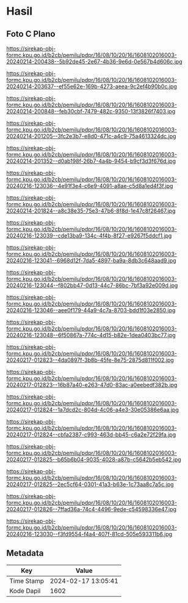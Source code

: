 # Hasil

## Foto C Plano

https://sirekap-obj-formc.kpu.go.id/b2cb/pemilu/pdpr/16/08/10/20/16/1608102016003-20240214-200438--5b92de45-2e67-4b36-9e6d-0e567b4d606c.jpg

https://sirekap-obj-formc.kpu.go.id/b2cb/pemilu/pdpr/16/08/10/20/16/1608102016003-20240214-203637--ef55e62e-169b-4273-aeea-9c2ef4b90b0c.jpg

https://sirekap-obj-formc.kpu.go.id/b2cb/pemilu/pdpr/16/08/10/20/16/1608102016003-20240214-200848--feb30cbf-7479-482c-9350-13f3826f7403.jpg

https://sirekap-obj-formc.kpu.go.id/b2cb/pemilu/pdpr/16/08/10/20/16/1608102016003-20240214-201205--3fc2e3b7-e8d0-471c-a4c9-75a4613324dc.jpg

https://sirekap-obj-formc.kpu.go.id/b2cb/pemilu/pdpr/16/08/10/20/16/1608102016003-20240214-201352--d0ab198f-26b7-4a4b-9454-b9cf3d3f676d.jpg

https://sirekap-obj-formc.kpu.go.id/b2cb/pemilu/pdpr/16/08/10/20/16/1608102016003-20240216-123036--4e91f3e4-c6e9-4091-a8ae-c5d8a1ed4f3f.jpg

https://sirekap-obj-formc.kpu.go.id/b2cb/pemilu/pdpr/16/08/10/20/16/1608102016003-20240214-201824--a8c38e35-75e3-47b6-8f8d-1e47c8f26467.jpg

https://sirekap-obj-formc.kpu.go.id/b2cb/pemilu/pdpr/16/08/10/20/16/1608102016003-20240216-123039--cde13ba9-134c-4f4b-8f27-e9267f5ddcf1.jpg

https://sirekap-obj-formc.kpu.go.id/b2cb/pemilu/pdpr/16/08/10/20/16/1608102016003-20240216-123041--6968d12f-7da5-4897-ba9a-8db3c648aad9.jpg

https://sirekap-obj-formc.kpu.go.id/b2cb/pemilu/pdpr/16/08/10/20/16/1608102016003-20240216-123044--f802bb47-0d13-44c7-86bc-7bf3a92e009d.jpg

https://sirekap-obj-formc.kpu.go.id/b2cb/pemilu/pdpr/16/08/10/20/16/1608102016003-20240216-123046--aee0f179-44a9-4c7a-8703-bdd1f03e2850.jpg

https://sirekap-obj-formc.kpu.go.id/b2cb/pemilu/pdpr/16/08/10/20/16/1608102016003-20240216-123048--6f50867a-774c-4d15-b82e-1dea0403bc77.jpg

https://sirekap-obj-formc.kpu.go.id/b2cb/pemilu/pdpr/16/08/10/20/16/1608102016003-20240217-012823--4da0897f-3b8b-45fe-8e75-2875d811f002.jpg

https://sirekap-obj-formc.kpu.go.id/b2cb/pemilu/pdpr/16/08/10/20/16/1608102016003-20240217-012823--16b87a40-e263-47d0-83ac-a0eebedf382b.jpg

https://sirekap-obj-formc.kpu.go.id/b2cb/pemilu/pdpr/16/08/10/20/16/1608102016003-20240217-012824--1a7dcd2c-804d-4c06-a4e3-30e05386e6aa.jpg

https://sirekap-obj-formc.kpu.go.id/b2cb/pemilu/pdpr/16/08/10/20/16/1608102016003-20240217-012824--cbfa2387-c993-463d-bb45-c6a2e72f29fa.jpg

https://sirekap-obj-formc.kpu.go.id/b2cb/pemilu/pdpr/16/08/10/20/16/1608102016003-20240217-012825--b65b6b04-9035-4028-a87b-c5642b5eb542.jpg

https://sirekap-obj-formc.kpu.go.id/b2cb/pemilu/pdpr/16/08/10/20/16/1608102016003-20240217-012825--2ec5cf64-0301-41a3-b63e-1c73aa8c7a5c.jpg

https://sirekap-obj-formc.kpu.go.id/b2cb/pemilu/pdpr/16/08/10/20/16/1608102016003-20240217-012826--7ffad36a-74c4-4496-9ede-c54598336e47.jpg

https://sirekap-obj-formc.kpu.go.id/b2cb/pemilu/pdpr/16/08/10/20/16/1608102016003-20240216-123030--f3fd9554-f4a4-407f-81cd-505e593311b6.jpg


## Metadata

| Key        | Value               |
| ---------- | ------------------- |
| Time Stamp | 2024-02-17 13:05:41 |
| Kode Dapil | 1602                |



